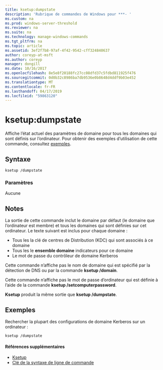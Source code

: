 ```yaml
---
title: ksetup:dumpstate
description: 'Rubrique de commandes de Windows pour ***- '
ms.custom: na
ms.prod: windows-server-threshold
ms.reviewer: na
ms.suite: na
ms.technology: manage-windows-commands
ms.tgt_pltfrm: na
ms.topic: article
ms.assetid: 3ef2f7b8-97af-4f42-9542-cff324840637
author: coreyp-at-msft
ms.author: coreyp
manager: dongill
ms.date: 10/16/2017
ms.openlocfilehash: 8e5e8f20188fc27cc08dfd37c5fdbd811925f476
ms.sourcegitcommit: 0d0b32c8986ba7db9536e0b8648d4ddf9b03e452
ms.translationtype: MT
ms.contentlocale: fr-FR
ms.lasthandoff: 04/17/2019
ms.locfileid: "59863120"
---
```

# <a name="ksetupdumpstate"></a>ksetup:dumpstate



Affiche l’état actuel des paramètres de domaine pour tous les domaines qui sont définis sur l’ordinateur. Pour obtenir des exemples d’utilisation de cette commande, consultez [exemples](#BKMK_Examples).

## <a name="syntax"></a>Syntaxe

```
ksetup /dumpstate
```

### <a name="parameters"></a>Paramètres

Aucune

## <a name="remarks"></a>Notes

La sortie de cette commande inclut le domaine par défaut (le domaine que l’ordinateur est membre) et tous les domaines qui sont définies sur cet ordinateur. Le texte suivant est inclus pour chaque domaine :
-   Tous les la clé de centres de Distribution (KDC) qui sont associés à ce domaine
-   Tous les le **ensemble domaine** indicateurs pour ce domaine
-   Le mot de passe du contrôleur de domaine Kerberos

Cette commande n’affiche pas le nom de domaine qui est spécifié par la détection de DNS ou par la commande **ksetup /domain**.

Cette commande n’affiche pas le mot de passe d’ordinateur qui est définie à l’aide de la commande **ksetup /setcomputerpassword**.

**Ksetup** produit la même sortie que **ksetup /dumpstate**.

## <a name="BKMK_Examples"></a>Exemples

Rechercher la plupart des configurations de domaine Kerberos sur un ordinateur :
```
ksetup /dumpstate
```

#### <a name="additional-references"></a>Références supplémentaires

-   [Ksetup](ksetup.md)
-   [Clé de la syntaxe de ligne de commande](command-line-syntax-key.md)